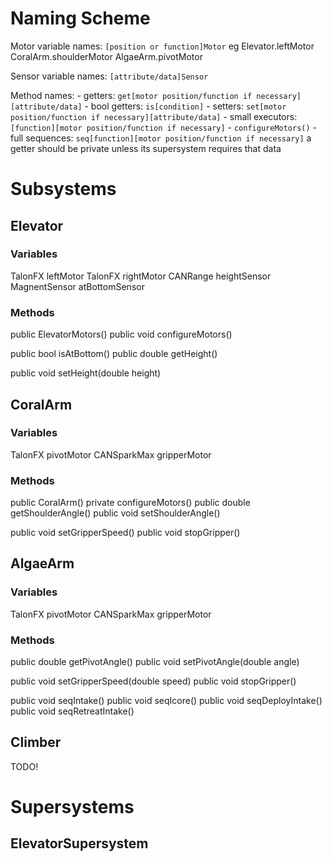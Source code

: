 # Naming Scheme
Motor variable names: `[position or function]Motor`
    eg Elevator.leftMotor
       CoralArm.shoulderMotor
       AlgaeArm.pivotMotor

Sensor variable names: `[attribute/data]Sensor`

Method names:
    - getters: `get[motor position/function if necessary][attribute/data]`
        - bool getters: `is[condition]`
    - setters: `set[motor position/function if necessary][attribute/data]`
    - small executors: `[function][motor position/function if necessary]`
    - `configureMotors()`
    - full sequences: `seq[function][motor position/function if necessary]`
a getter should be private unless its supersystem requires that data

# Subsystems
## Elevator
### Variables
TalonFX leftMotor
TalonFX rightMotor
CANRange heightSensor
MagnentSensor atBottomSensor

### Methods
public ElevatorMotors()
public void configureMotors()

public bool isAtBottom()
public double getHeight()

public void setHeight(double height)

## CoralArm
### Variables
TalonFX pivotMotor
CANSparkMax gripperMotor

### Methods
public CoralArm()
private configureMotors()
public double getShoulderAngle()
public void setShoulderAngle()

public void setGripperSpeed()
public void stopGripper()

<!-- public void intakeCoral() -->

## AlgaeArm
### Variables
TalonFX pivotMotor
CANSparkMax gripperMotor

### Methods
public double getPivotAngle()
public void setPivotAngle(double angle)

public void setGripperSpeed(double speed)
public void stopGripper()

public void seqIntake()
public void seqIcore()
public void seqDeployIntake()
public void seqRetreatIntake()

## Climber
TODO!

# Supersystems
## ElevatorSupersystem
